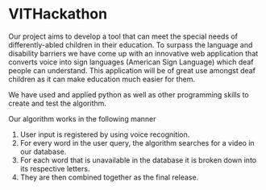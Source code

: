 # VITHackathon

Our project aims to develop a tool that can meet the special needs of differently-abled children in their education. To surpass the language and disability barriers we have come up with an innovative web application that converts voice into sign languages (American Sign Language) which deaf people can understand. This application will be of great use amongst deaf children as it can make education much easier for them.

We have used and applied python as well as other programming skills to create and test the algorithm.

Our algorithm works in the following manner

1. User input is registered by using voice recognition.
2. For every word in the user query, the algorithm searches for a video in our database.
3. For each word that is unavailable in the database it is broken down into its respective letters.
4. They are then combined together as the final release.

